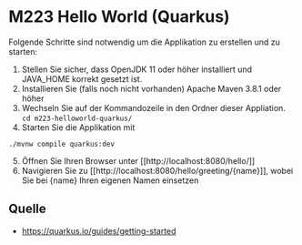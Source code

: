 # M223 Hello World (Quarkus)
Folgende Schritte sind notwendig um die Applikation zu erstellen und zu starten: 

1. Stellen Sie sicher, dass OpenJDK 11 oder höher installiert und JAVA_HOME korrekt gesetzt ist.  
2. Installieren Sie (falls noch nicht vorhanden) Apache Maven 3.8.1 oder höher
3. Wechseln Sie auf der Kommandozeile in den Ordner dieser Appliation. 
`cd m223-helloworld-quarkus/`
4. Starten Sie die Applikation mit 
```shell script
./mvnw compile quarkus:dev
```
5. Öffnen Sie Ihren Browser unter [[http://localhost:8080/hello/]]
6. Navigieren Sie zu [[http://localhost:8080/hello/greeting/{name}]], wobei Sie bei {name} Ihren eigenen Namen einsetzen

## Quelle
* https://quarkus.io/guides/getting-started